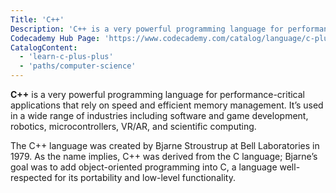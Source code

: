 ```yaml
---
Title: 'C++'
Description: 'C++ is a very powerful programming language for performance-critical applications that rely on speed and efficient memory management. It’s used in a wide range of industries including software and game development, robotics, microcontrollers, VR/AR, and scientific computing. The C++ language was created by Bjarne Stroustrup at Bell Laboratories in 1979. As the name implies, C++ was derived from the C language; Bjarne’s goal was to add object-oriented programming into C, a language well-respected for its portability and low-level functionality.'
Codecademy Hub Page: 'https://www.codecademy.com/catalog/language/c-plus-plus'
CatalogContent:
  - 'learn-c-plus-plus'
  - 'paths/computer-science'
---
```


**C++** is a very powerful programming language for performance-critical applications that rely on speed and efficient memory management. It’s used in a wide range of industries including software and game development, robotics, microcontrollers, VR/AR, and scientific computing.

The C++ language was created by Bjarne Stroustrup at Bell Laboratories in 1979. As the name implies, C++ was derived from the C language; Bjarne’s goal was to add object-oriented programming into C, a language well-respected for its portability and low-level functionality.

